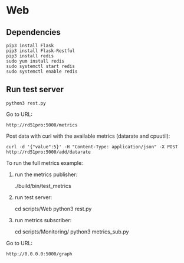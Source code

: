 # Web

## Dependencies

    pip3 install Flask
    pip3 install Flask-Restful
    pip3 install redis
    sudo yum install redis
    sudo systemctl start redis
    sudo systemctl enable redis

## Run test server

    python3 rest.py

Go to URL:

    http://rd51pro:5000/metrics

Post data with curl with the available metrics (datarate and cpuutil):

    curl -d '{"value":5}' -H "Content-Type: application/json" -X POST http://rd51pro:5000/add/datarate

To run the full metrics example:

1. run the metrics publisher:

    ./build/bin/test_metrics

2. run test server:

    cd scripts/Web
    python3 rest.py

3. run metrics subscriber:

    cd scripts/Monitoring/
    python3 metrics_sub.py

Go to URL:

    http://0.0.0.0:5000/graph
